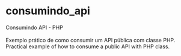 # consumindo_api
Consumindo API - PHP<br><br>
Exemplo prático de como consumir um API pública com classe PHP.<br>
Practical example of how to consume a public API with PHP class.
